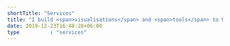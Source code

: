 ```yaml
---
shortTitle: "Services"
title: "I build <span>visualisations</span> and <span>tools</span> to help you understand, explore and communicate your <span>data</span>"
date: 2019-12-23T16:48:28+06:00
type          : "services"
---
```

